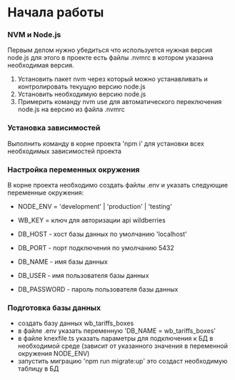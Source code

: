 # Начала работы

### NVM и Node.js

Первым делом нужно убедиться что используется нужная версия node.js для этого в проекте есть файлы .nvmrc в котором указанна необходимая версия.

1. Установить пакет nvm через который можно устанавливать и контролировать текущую версию node.js
2. Установить необходимую версию node.js
3. Примерить команду nvm use для автоматического переключения node.js на версию из файла .nvmrc

### Установка зависимостей

Выполнить команду в корне проекта 'npm i' для установки всех необходимых зависимостей проекта

### Настройка переменных окружения

В корне проекта необходимо создать файлы .env и указать следующие переменные окружения:

- NODE_ENV = 'development' | 'production' | 'testing'

- WB_KEY = ключ для авторизации api wildberries

- DB_HOST - хост базы данных по умолчанию 'localhost'
- DB_PORT - порт подключения по умолчанию 5432
- DB_NAME - имя базы данных
- DB_USER - имя пользователя базы данных
- DB_PASSWORD - пароль пользователя базы данных

### Подготовка базы данных

- создать базу данных wb_tariffs_boxes
- в файле .env указать переменную 'DB_NAME = wb_tariffs_boxes'
- в файле knexfile.ts указать параметры для подключения к БД в необходимой среде (зависит от указанного значения в переменной окружения NODE_ENV)
- запустить миграцию 'npm run migrate:up' это создаст необходимую таблицу в БД
